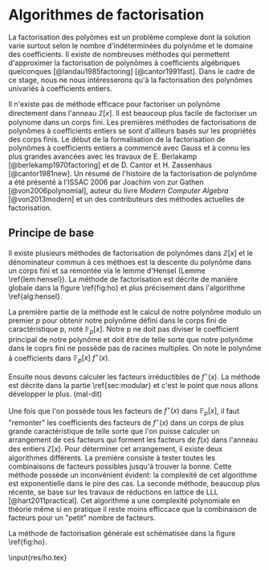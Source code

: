 # Algorithmes de factorisation

La factorisation des polyômes est un problème complexe dont la solution varie surtout selon le nombre d'indéterminées
du polynôme et le domaine des coefficients. Il existe de nombreuses méthodes qui permettent d'approximer la factorisation de polynômes
à coefficients algébriques quelconques [@landau1985factoring] [@cantor1991fast]. Dans le cadre de ce stage, nous ne nous intéresserons qu'à la factorisation des
polynômes univariés à coefficients entiers.

Il n'existe pas de méthode efficace pour factoriser un polynôme directement dans l'anneau $\mathbb{Z}[x]$. Il est beaucoup plus
facile de factoriser un polynome dans un corps fini. Les premières méthodes de factorisations de polynômes à coefficients entiers
se sont d'ailleurs basés sur les propriétés des corps finis. Le début de la formalisation de la factorisation de polynômes à coefficients
entiers a commencé avec Gauss et à connu les plus grandes avancées avec les travaux de E. Berlakamp [@berlekamp1970factoring] et de D. Cantor et H. Zassenhaus [@cantor1981new].
Un résumé de l'histoire de la factorisation de polynôme a été présenté à l'ISSAC 2006 par Joachim von zur Gathen [@von2006polynomial],
auteur du livre _Modern Computer Algebra_ [@von2013modern] et un des contributeurs des méthodes actuelles de factorisation.

## Principe de base

Il existe plusieurs méthodes de factorisation de polynômes dans $\mathbb{Z}[x]$ et le dénominateur commun à ces méthoes est
la descente du polynôme dans un corps fini et sa remontée via le lemme d'Hensel (Lemme \ref{lem:hensel}). La méthode de
factorisation est décrite de manière globale dans la figure \ref{fig:ho} et plus précisement dans l'algorithme \ref{alg:hensel}.

La première partie de la méthode est le calcul de notre polynôme modulo un premier $p$ pour obtenir notre polynôme défini
dans le corps fini de caractéristique p, noté $\mathbb{F}_p[x]$. Notre p ne doit pas diviser le coefficient principal de notre polynôme
et doit être de telle sorte que notre polynôme dans le coprs fini ne possède pas de racines multiples. On note le polynôme à coefficients
dans $\mathbb{F}_p[x]$ $f^{\star}(x)$.

Ensuite nous devons calculer les facteurs irréductibles de $f^{\star}(x)$. La méthode est décrite dans la partie \ref{sec:modular}
et c'est le point que nous allons développer le plus. (mal-dit)

Une fois que l'on possède tous les facteurs de $f^{\star}(x)$ dans $\mathbb{F}_p[x]$, il faut "remonter" les coefficients des facteurs de $f^{\star}(x)$ 
dans un corps de plus grande caractéristique de telle sorte que l'on puisse calculer un arrangement de ces facteurs qui forment les facteurs
de $f(x)$ dans l'anneau des entiers $\mathbb{Z}[x]$. Pour déterminer cet arrangement, il existe deux algorithmes différents. La première consiste à tester toutes
les combinaisons de facteurs possibles jusqu'à trouver la bonne. Cette méthode possède un inconvénient évident: la complexité de cet algorithme est
exponentielle dans le pire des cas. La seconde méthode, beaucoup plus récente,
se base sur les travaux de réductions en lattice de LLL [@hart2011practical]. Cet algorithme a une complexité polynomiale en théorie
même si en pratique il reste moins efficcace que la combinaison de facteurs pour un "petit" nombre de facteurs.

La méthode de factorisation générale est schématisée dans la figure \ref{fig:ho}.

\input{res/ho.tex}
